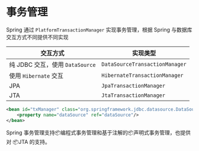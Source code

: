# 事务管理

Spring 通过 `PlatformTransactionManager` 实现事务管理，根据 Spring 与数据库交互方式不同提供不同实现

|交互方式|实现类型|
| -----------------------| ----------|
|纯 JDBC 交互，使用 `DataSource`|`DataSourceTransactionManager`|
|使用 `Hibernate` 交互|`HibernateTransactionManager`|
|JPA|`JpaTransactionManager`|
|JTA|`JtaTransactionManager`|

```xml
<bean id="txManager" class="org.springframework.jdbc.datasource.DataSourceTransactionManager">
    <property name="dataSource" ref="dataSource"/>
</bean>
```

Spring 事务管理支持<span data-type="text">📦</span>编程式事务管理和基于注解的<span data-type="text">📦</span>声明式事务管理，也提供对 <span data-type="text">📦</span>JTA 的支持。

‍
